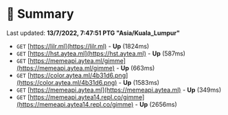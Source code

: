 # 📖 Summary
Last updated: **13/7/2022, 7:47:51 PTG "Asia/Kuala_Lumpur"**

- `GET` [https://lilr.ml](https://lilr.ml) - **Up** (1824ms)
- `GET` [https://hst.aytea.ml](https://hst.aytea.ml) - **Up** (587ms)
- `GET` [https://memeapi.aytea.ml/gimme](https://memeapi.aytea.ml/gimme) - **Up** (663ms)
- `GET` [https://color.aytea.ml/4b31d6.png](https://color.aytea.ml/4b31d6.png) - **Up** (1583ms)
- `GET` [https://memeapi.aytea.ml](https://memeapi.aytea.ml) - **Up** (349ms)
- `GET` [https://memeapi.aytea14.repl.co/gimme](https://memeapi.aytea14.repl.co/gimme) - **Up** (2656ms)
